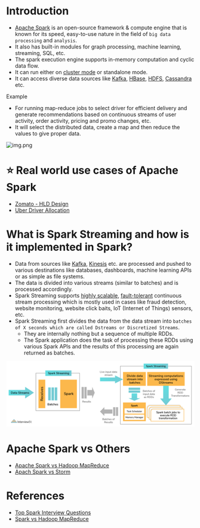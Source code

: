 # Introduction
- [Apache Spark](https://spark.apache.org) is an open-source framework & compute engine that is known for its speed, easy-to-use nature in the field of `big data processing` and `analysis`.
- It also has built-in modules for graph processing, machine learning, streaming, SQL, etc.
- The spark execution engine supports in-memory computation and cyclic data flow.
- It can run either on [cluster mode](../../0_SystemGlossaries/Scalability/ServersCluster.md) or standalone mode.
- It can access diverse data sources like [Kafka](../../4_MessageBrokers/Kafka/Readme.md), [HBase](../../3_DatabaseComponents/NoSQL-Databases/ApacheHBase.md), [HDFS](../BatchProcessing/ApacheHadoop/ApacheHDFS.md), [Cassandra](../../3_DatabaseComponents/NoSQL-Databases/ApacheCasandra.md) etc.

Example 
- For running map-reduce jobs to select driver for efficient delivery and generate recommendations based on continuous streams of user activity, order activity, pricing and promo changes, etc.
- It will select the distributed data, create a map and then reduce the values to give proper data.

![img.png](https://www.altexsoft.com/media/2021/06/word-image-14.png)

# :star: Real world use cases of Apache Spark
- [Zomato - HLD Design](../../../3_HLDDesignProblems/ZomatoDesign)
- [Uber Driver Allocation](../../../3_HLDDesignProblems/UberDriverAllocationDesign)

# What is Spark Streaming and how is it implemented in Spark?
- Data from sources like [Kafka](../../4_MessageBrokers/Kafka/Readme.md), [Kinesis](../../../2_AWSComponents/10_BigDataComponents/StreamProcessing/AmazonKinesis/Readme.md) etc. are processed and pushed to various destinations like databases, dashboards, machine learning APIs or as simple as file systems.
- The data is divided into various streams (similar to batches) and is processed accordingly.
- Spark Streaming supports [highly scalable](../../0_SystemGlossaries/Scalability/DBScalability.md), [fault-tolerant](../../0_SystemGlossaries/Reliability/FaultTolerance&DisasterRecovery.md) continuous stream processing which is mostly used in cases like fraud detection, website monitoring, website click baits, IoT (Internet of Things) sensors, etc.
- Spark Streaming first divides the data from the data stream into `batches of X seconds which are called Dstreams or Discretized Streams`.
    - They are internally nothing but a sequence of multiple RDDs.
    - The Spark application does the task of processing these RDDs using various Spark APIs and the results of this processing are again returned as batches.

![img.png](../assests/apache_spark_spark_streaming.png)

# Apache Spark vs Others
- [Apache Spark vs Hadoop MapReduce](../ApacheSparkVsMapReduce.md) 
- [Apach Spark vs Storm](ApacheStorm.md#apachestorm-vs-spark)

# References
- [Top Spark Interview Questions](https://www.interviewbit.com/spark-interview-questions/)
- [Spark vs Hadoop MapReduce](https://www.integrate.io/blog/apache-spark-vs-hadoop-mapreduce/)